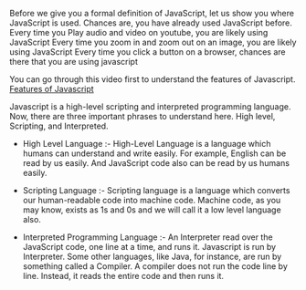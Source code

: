Before we give you a formal definition of JavaScript, let us show you where JavaScript is used. Chances are, you have already used JavaScript before.
Every time you Play audio and video on youtube, you are likely using JavaScript
Every time you zoom in and zoom out on an image, you are likely using JavaScript
Every time you click a button on a browser, chances are there that you are using javascript

You can go through this video first to understand the features of Javascript.
    [Features of Javascript](https://www.youtube.com/watch?v=DONMpU7Xc8w)

Javascript is a high-level scripting and interpreted programming language. Now, there are three important phrases to understand here. High level, Scripting, and Interpreted.

- High Level Language :- High-Level Language is a language which humans can understand and write easily. For example, English can be read by us easily. And JavaScript code also can be read by us humans easily.

- Scripting Language :- Scripting language is a language which converts our human-readable code into machine code. Machine code, as you may know, exists as 1s and 0s  and we will call it a low level language also.

- Interpreted Programming Language :- An Interpreter read over the JavaScript code, one line at a time, and runs it. Javascript is run by Interpreter. Some other languages, like Java, for instance, are run by something called a Compiler. A compiler does not run the code line by line. Instead, it reads the entire code and then runs it. 
